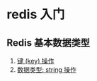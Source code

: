 
# redis 入门


## Redis 基本数据类型

1. [键 (key) 操作](./03/redis-key-operation.md)
2. [数据类型: string 操作](./03/redis-type-string.md)